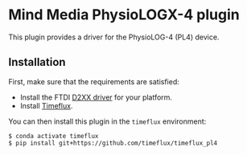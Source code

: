 # Mind Media PhysioLOGX-4 plugin

This plugin provides a driver for the PhysioLOG-4 (PL4) device.

## Installation

First, make sure that the requirements are satisfied:

* Install the FTDI [D2XX driver](https://www.ftdichip.com/Drivers/D2XX.htm) for your platform.
* Install [Timeflux](https://github.com/timeflux/timeflux).

You can then install this plugin in the ``timeflux`` environment:

```
$ conda activate timeflux
$ pip install git+https://github.com/timeflux/timeflux_pl4
```
